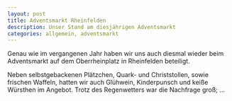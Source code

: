 ```yaml
---
layout: post
title: Adventsmarkt Rheinfelden
description: Unser Stand am diesjährigen Adventsmarkt
categories: allgemein, adventsmarkt
---
```


<!-- ![Flyer der Kleiderbörse](/images/flyer-boerse-herbst-2017.jpg "Flyer der Kleiderbörse") -->

Genau wie im vergangenen Jahr haben wir uns auch diesmal wieder beim Adventsmarkt auf dem Oberrheinplatz in Rheinfelden beteiligt.

Neben selbstgebackenen Plätzchen, Quark- und Christstollen, sowie frischen Waffeln, hatten wir auch Glühwein, Kinderpunsch und keiße Würsthen im Angebot.
Trotz des Regenwetters war die Nachfrage groß; ...
